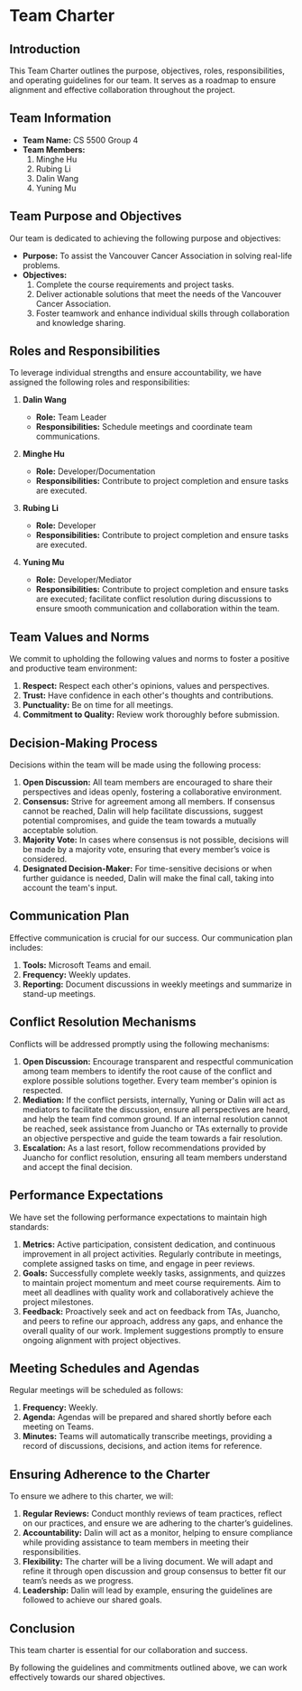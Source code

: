 # Team Charter

## Introduction
This Team Charter outlines the purpose, objectives, roles, responsibilities, and operating guidelines for our team. 
It serves as a roadmap to ensure alignment and effective collaboration throughout the project.

## Team Information
- **Team Name:** CS 5500 Group 4
- **Team Members:**
  1. Minghe Hu
  2. Rubing Li
  3. Dalin Wang
  4. Yuning Mu

## Team Purpose and Objectives
Our team is dedicated to achieving the following purpose and objectives:
- **Purpose:** To assist the Vancouver Cancer Association in solving real-life problems.
- **Objectives:** 
  1. Complete the course requirements and project tasks.
  2. Deliver actionable solutions that meet the needs of the Vancouver Cancer Association.
  3. Foster teamwork and enhance individual skills through collaboration and knowledge sharing.

## Roles and Responsibilities
To leverage individual strengths and ensure accountability, we have assigned the following roles and responsibilities:
1. **Dalin Wang**
   - **Role:** Team Leader
   - **Responsibilities:** Schedule meetings and coordinate team communications.
   
2. **Minghe Hu**
   - **Role:** Developer/Documentation
   - **Responsibilities:** Contribute to project completion and ensure tasks are executed.

3. **Rubing Li**
   - **Role:** Developer
   - **Responsibilities:** Contribute to project completion and ensure tasks are executed.

4. **Yuning Mu**
   - **Role:** Developer/Mediator
   - **Responsibilities:** Contribute to project completion and ensure tasks are executed; facilitate conflict resolution during discussions to ensure smooth communication and collaboration within the team.

## Team Values and Norms
We commit to upholding the following values and norms to foster a positive and productive team environment:
1. **Respect:** Respect each other's opinions, values and perspectives.
2. **Trust:** Have confidence in each other's thoughts and contributions.
3. **Punctuality:** Be on time for all meetings.
4. **Commitment to Quality:** Review work thoroughly before submission.

## Decision-Making Process
Decisions within the team will be made using the following process:
1. **Open Discussion:** All team members are encouraged to share their perspectives and ideas openly, fostering a collaborative environment.
2. **Consensus:** Strive for agreement among all members. If consensus cannot be reached, Dalin will help facilitate discussions, suggest potential compromises, and guide the team towards a mutually acceptable solution.
3. **Majority Vote:** In cases where consensus is not possible, decisions will be made by a majority vote, ensuring that every member’s voice is considered.
4. **Designated Decision-Maker:** For time-sensitive decisions or when further guidance is needed, Dalin will make the final call, taking into account the team's input.


## Communication Plan
Effective communication is crucial for our success. Our communication plan includes:
1. **Tools:** Microsoft Teams and email.
2. **Frequency:** Weekly updates.
3. **Reporting:** Document discussions in weekly meetings and summarize in stand-up meetings.

## Conflict Resolution Mechanisms
Conflicts will be addressed promptly using the following mechanisms:
1. **Open Discussion:** Encourage transparent and respectful communication among team members to identify the root cause of the conflict and explore possible solutions together. Every team member's opinion is respected. 
2. **Mediation:** If the conflict persists, internally, Yuning or Dalin will act as mediators to facilitate the discussion, ensure all perspectives are heard, and help the team find common ground. If an internal resolution cannot be reached, seek assistance from Juancho or TAs externally to provide an objective perspective and guide the team towards a fair resolution.
3. **Escalation:** As a last resort, follow recommendations provided by Juancho for conflict resolution, ensuring all team members understand and accept the final decision.

## Performance Expectations
We have set the following performance expectations to maintain high standards:
1. **Metrics:** Active participation, consistent dedication, and continuous improvement in all project activities. Regularly contribute in meetings, complete assigned tasks on time, and engage in peer reviews.
2. **Goals:** Successfully complete weekly tasks, assignments, and quizzes to maintain project momentum and meet course requirements. Aim to meet all deadlines with quality work and collaboratively achieve the project milestones.
3. **Feedback:** Proactively seek and act on feedback from TAs, Juancho, and peers to refine our approach, address any gaps, and enhance the overall quality of our work. Implement suggestions promptly to ensure ongoing alignment with project objectives.

## Meeting Schedules and Agendas
Regular meetings will be scheduled as follows:
1. **Frequency:** Weekly.
2. **Agenda:** Agendas will be prepared and shared shortly before each meeting on Teams.
3. **Minutes:** Teams will automatically transcribe meetings, providing a record of discussions, decisions, and action items for reference.

## Ensuring Adherence to the Charter
To ensure we adhere to this charter, we will:
1. **Regular Reviews:** Conduct monthly reviews of team practices, reflect on our practices, and ensure we are adhering to the charter’s guidelines.
2. **Accountability:** Dalin will act as a monitor, helping to ensure compliance while providing assistance to team members in meeting their responsibilities.
3. **Flexibility:** The charter will be a living document. We will adapt and refine it through open discussion and group consensus to better fit our team’s needs as we progress.
4. **Leadership:** Dalin will lead by example, ensuring the guidelines are followed to achieve our shared goals.


## Conclusion

This team charter is essential for our collaboration and success. 

By following the guidelines and commitments outlined above, we can work effectively towards our shared objectives.
